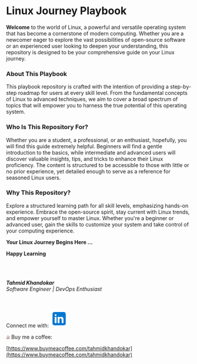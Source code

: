 # Linux Journey Playbook

**Welcome** to the world of Linux, a powerful and versatile operating system that has become a cornerstone of modern computing. Whether you are a newcomer eager to explore the vast possibilities of open-source software or an experienced user looking to deepen your understanding, this repository is designed to be your comprehensive guide on your Linux journey.

### About This Playbook

This playbook repository is crafted with the intention of providing a step-by-step roadmap for users at every skill level. From the fundamental concepts of Linux to advanced techniques, we aim to cover a broad spectrum of topics that will empower you to harness the true potential of this operating system.

### Who Is This Repository For?

Whether you are a student, a professional, or an enthusiast, hopefully, you will find this guide extremely helpful. Beginners will find a gentle introduction to the basics, while intermediate and advanced users will discover valuable insights, tips, and tricks to enhance their Linux proficiency. The content is structured to be accessible to those with little or no prior experience, yet detailed enough to serve as a reference for seasoned Linux users.

### Why This Repository?

Explore a structured learning path for all skill levels, emphasizing hands-on experience. Embrace the open-source spirit, stay current with Linux trends, and empower yourself to master Linux. Whether you're a beginner or advanced user, gain the skills to customize your system and take control of your computing experience.

**Your Linux Journey Begins Here ...**

**Happy Learning**

<br >
<br >

**_Tahmid Khandokar_**  
_Software Engineer | DevOps Enthusiast_

<br />
<br />
Connect me with:
<a href="https://www.linkedin.com/in/tahmid-khandokar/">
  <img src="./images/icons8-linkedin-48.png" alt="linkedin icon"/>
</a>

<br />

<img src="./images/icons8-hot-coffee-48.png" alt="coffee icon" height="10" width="10" /> Buy me a coffee:

[https://www.buymeacoffee.com/tahmidkhandokar](https://www.buymeacoffee.com/tahmidkhandokar)
